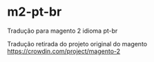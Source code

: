 # m2-pt-br
Tradução para magento 2 idioma pt-br


Tradução retirada do projeto original do magento https://crowdin.com/project/magento-2
